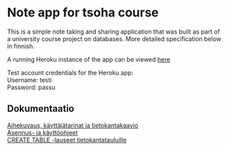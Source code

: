# Note app for tsoha course

This is a simple note taking and sharing application that was built as part of a university course project on databases. More detailed specification below in finnish.

A running Heroku instance of the app can be viewed [here](https://tsoha-noteapp.herokuapp.com/)

Test account credentials for the Heroku app:  
Username: testi  
Password: passu

## Dokumentaatio

[Aihekuvaus, käyttäjätarinat ja tietokantakaavio](docs/userstories.md)  
[Asennus- ja käyttöohjeet](docs/instructions.md)  
[CREATE TABLE -lauseet tietokantatauluille](docs/createtables.md)